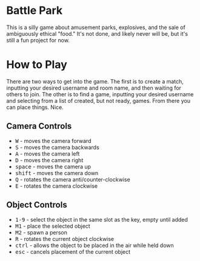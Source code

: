 # Battle Park

This is a silly game about amusement parks, explosives, and the sale of ambiguously ethical "food." It's not done, and likely never will be, but it's still a fun project for now.

# How to Play

There are two ways to get into the game. The first is to create a match, inputting your desired username and room name, and then waiting for others to join. The other is to find a game, inputting your desired username and selecting from a list of created, but not ready, games. From there you can place things. Nice.

## Camera Controls

- <kbd>W</kbd> - moves the camera forward
- <kbd>S</kbd> - moves the camera backwards
- <kbd>A</kbd> - moves the camera left
- <kbd>D</kbd> - moves the camera right
- <kbd>space</kbd> - moves the camera up
- <kbd>shift</kbd> - moves the camera down
- <kbd>Q</kbd> - rotates the camera anti/counter-clockwise
- <kbd>E</kbd> - rotates the camera clockwise

## Object Controls

- <kbd>1-9</kbd> - select the object in the same slot as the key, empty until added
- <kbd>M1</kbd> - place the selected object
- <kbd>M2</kbd> - spawn a person
- <kbd>R</kbd> - rotates the current object clockwise
- <kbd>ctrl</kbd> - allows the object to be placed in the air while held down
- <kbd>esc</kbd> - cancels placement of the current object
